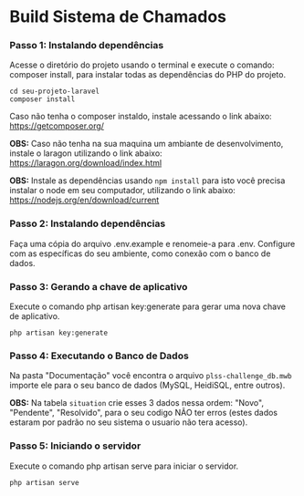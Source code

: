 # Build Sistema de Chamados

### Passo 1: Instalando dependências

Acesse o diretório do projeto usando o terminal e execute o comando: composer install, para instalar todas as dependências do PHP do projeto.

`cd seu-projeto-laravel` <br/>
`composer install`

Caso não tenha o composer instaldo, instale acessando o link abaixo: <br/>
https://getcomposer.org/

**OBS:** Caso não tenha na sua maquina um ambiante de desenvolvimento, instale o laragon utilizando o link abaixo: <br/>
https://laragon.org/download/index.html

**OBS:** Instale as dependências usando `npm install` para isto você precisa instalar o node em seu computador, utilizando o link abaixo: <br/>
https://nodejs.org/en/download/current

### Passo 2: Instalando dependências

Faça uma cópia do arquivo .env.example e renomeie-a para .env. Configure com as específicas do seu ambiente, como conexão com o banco de dados.

### Passo 3: Gerando a chave de aplicativo

Execute o comando php artisan key:generate para gerar uma nova chave de aplicativo.

`php artisan key:generate`

### Passo 4: Executando o Banco de Dados

Na pasta "Documentação" você encontra o arquivo `plss-challenge_db.mwb` importe ele para o seu banco de dados (MySQL, HeidiSQL, entre outros).

**OBS:** Na tabela `situation` crie esses 3 dados nessa ordem: "Novo", "Pendente", "Resolvido", para o seu codigo NÃO ter erros (estes dados estaram por padrão no seu sistema o usuario não tera acesso).

### Passo 5: Iniciando o servidor

Execute o comando php artisan serve para iniciar o servidor.

`php artisan serve`
